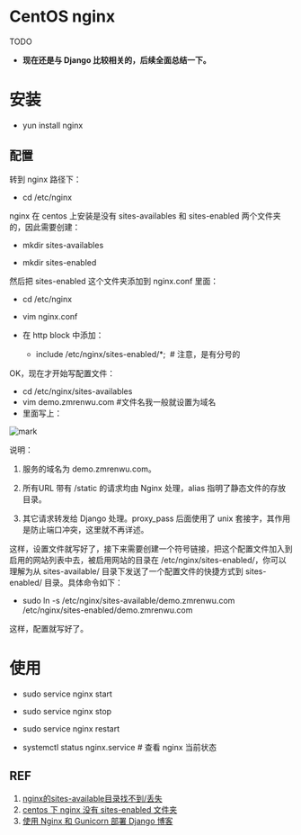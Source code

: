 # CentOS nginx


TODO

* **现在还是与 Django 比较相关的，后续全面总结一下。**


# 安装

* yun install nginx

## 配置


转到 nginx 路径下：

* cd /etc/nginx

nginx 在 centos 上安装是没有 sites-availables 和 sites-enabled 两个文件夹的，因此需要创建：


* mkdir sites-availables

* mkdir sites-enabled

然后把 sites-enabled 这个文件夹添加到 nginx.conf 里面：


  * cd /etc/nginx


  * vim nginx.conf


  * 在 http block 中添加：


    * include /etc/nginx/sites-enabled/*;  # 注意，是有分号的





OK，现在才开始写配置文件：

* cd /etc/nginx/sites-availables
* vim demo.zmrenwu.com #文件名我一般就设置为域名
* 里面写上：


![mark](http://pacdb2bfr.bkt.clouddn.com/blog/image/180727/7eaL4gd7e1.png?imageslim)




说明：


  1. 服务的域名为 demo.zmrenwu.com。


  2. 所有URL 带有 /static 的请求均由 Nginx 处理，alias 指明了静态文件的存放目录。


  3. 其它请求转发给 Django 处理。proxy_pass 后面使用了 unix 套接字，其作用是防止端口冲突，这里就不再详述。


这样，设置文件就写好了，接下来需要创建一个符号链接，把这个配置文件加入到启用的网站列表中去，被启用网站的目录在 /etc/nginx/sites-enabled/，你可以理解为从 sites-available/ 目录下发送了一个配置文件的快捷方式到 sites-enabled/ 目录。具体命令如下：


  * sudo ln -s /etc/nginx/sites-available/demo.zmrenwu.com /etc/nginx/sites-enabled/demo.zmrenwu.com


这样，配置就写好了。


# 使用

* sudo service nginx start

* sudo service nginx stop

* sudo service nginx restart

* systemctl status nginx.service # 查看 nginx 当前状态




## REF

1. [nginx的sites-available目录找不到/丢失](https://www.centos.bz/question/nginx-sites-available-not-found/)
2. [centos 下 nginx 没有 sites-enabled 文件夹](https://www.jianshu.com/p/10814151f071)
3. [使用 Nginx 和 Gunicorn 部署 Django 博客](https://www.zmrenwu.com/post/20/)
